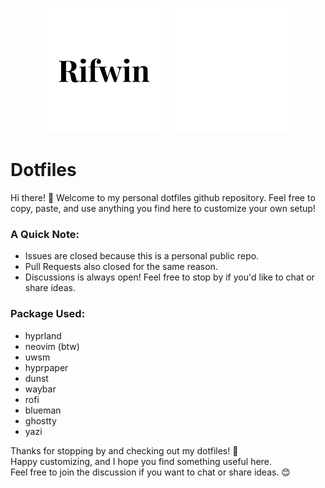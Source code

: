 <p align="center">
  <img src="assets/dark.png#gh-light-mode-only" alt="Light Logo" width="200px">
  <img src="assets/light.png#gh-dark-mode-only" alt="Dark Logo" width="200px">
</p>

# Dotfiles

Hi there! 👋 Welcome to my personal dotfiles github repository. Feel free to copy, paste, and use anything you find here to customize your own setup!

### A Quick Note:
- Issues are closed because this is a personal public repo.
- Pull Requests also closed for the same reason.
- Discussions is always open! Feel free to stop by if you'd like to chat or share ideas.

### Package Used:
- hyprland
- neovim (btw)
- uwsm
- hyprpaper
- dunst
- waybar
- rofi
- blueman
- ghostty
- yazi

Thanks for stopping by and checking out my dotfiles! 🎉  
Happy customizing, and I hope you find something useful here.  
Feel free to join the discussion if you want to chat or share ideas. 😊

